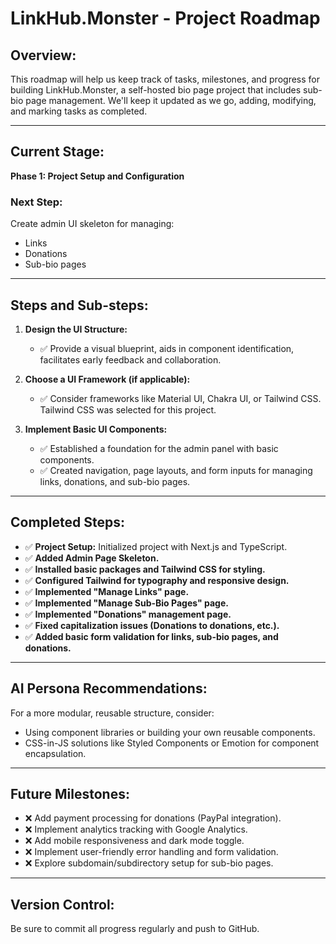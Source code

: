 # LinkHub.Monster - Project Roadmap

## Overview:
This roadmap will help us keep track of tasks, milestones, and progress for building LinkHub.Monster, a self-hosted bio page project that includes sub-bio page management. We'll keep it updated as we go, adding, modifying, and marking tasks as completed.

---

## Current Stage:
**Phase 1: Project Setup and Configuration**

### Next Step:
Create admin UI skeleton for managing:
- Links
- Donations
- Sub-bio pages

---

## Steps and Sub-steps:

1. **Design the UI Structure:**
   - ✅ Provide a visual blueprint, aids in component identification, facilitates early feedback and collaboration.

2. **Choose a UI Framework (if applicable):**
   - ✅ Consider frameworks like Material UI, Chakra UI, or Tailwind CSS. Tailwind CSS was selected for this project.

3. **Implement Basic UI Components:**
   - ✅ Established a foundation for the admin panel with basic components.
   - ✅ Created navigation, page layouts, and form inputs for managing links, donations, and sub-bio pages.

---

## Completed Steps:
- ✅ **Project Setup:** Initialized project with Next.js and TypeScript.
- ✅ **Added Admin Page Skeleton.**
- ✅ **Installed basic packages and Tailwind CSS for styling.**
- ✅ **Configured Tailwind for typography and responsive design.**
- ✅ **Implemented "Manage Links" page.**
- ✅ **Implemented "Manage Sub-Bio Pages" page.**
- ✅ **Implemented "Donations" management page.**
- ✅ **Fixed capitalization issues (Donations to donations, etc.).**
- ✅ **Added basic form validation for links, sub-bio pages, and donations.**

---

## AI Persona Recommendations:
For a more modular, reusable structure, consider:
- Using component libraries or building your own reusable components.
- CSS-in-JS solutions like Styled Components or Emotion for component encapsulation.

---

## Future Milestones:
- ❌ Add payment processing for donations (PayPal integration).
- ❌ Implement analytics tracking with Google Analytics.
- ❌ Add mobile responsiveness and dark mode toggle.
- ❌ Implement user-friendly error handling and form validation.
- ❌ Explore subdomain/subdirectory setup for sub-bio pages.

---

## Version Control:
Be sure to commit all progress regularly and push to GitHub.
